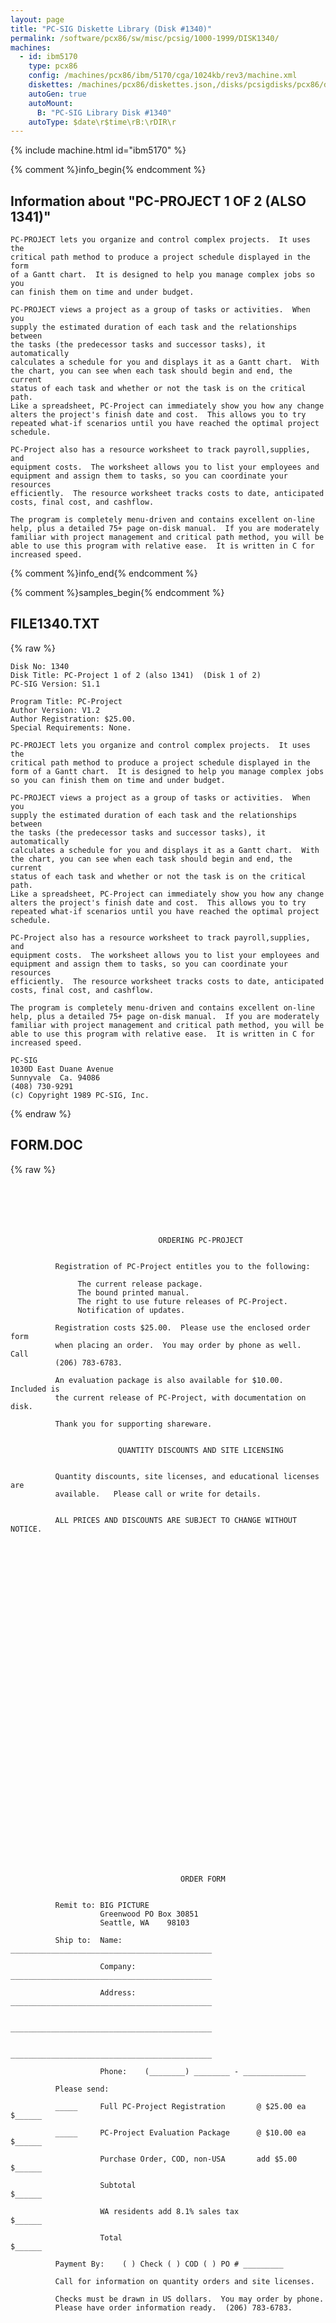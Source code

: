 ```yaml
---
layout: page
title: "PC-SIG Diskette Library (Disk #1340)"
permalink: /software/pcx86/sw/misc/pcsig/1000-1999/DISK1340/
machines:
  - id: ibm5170
    type: pcx86
    config: /machines/pcx86/ibm/5170/cga/1024kb/rev3/machine.xml
    diskettes: /machines/pcx86/diskettes.json,/disks/pcsigdisks/pcx86/diskettes.json
    autoGen: true
    autoMount:
      B: "PC-SIG Library Disk #1340"
    autoType: $date\r$time\rB:\rDIR\r
---
```


{% include machine.html id="ibm5170" %}

{% comment %}info_begin{% endcomment %}

## Information about "PC-PROJECT 1 OF 2 (ALSO 1341)"

    PC-PROJECT lets you organize and control complex projects.  It uses the
    critical path method to produce a project schedule displayed in the form
    of a Gantt chart.  It is designed to help you manage complex jobs so you
    can finish them on time and under budget.
    
    PC-PROJECT views a project as a group of tasks or activities.  When you
    supply the estimated duration of each task and the relationships between
    the tasks (the predecessor tasks and successor tasks), it automatically
    calculates a schedule for you and displays it as a Gantt chart.  With
    the chart, you can see when each task should begin and end, the current
    status of each task and whether or not the task is on the critical path.
    Like a spreadsheet, PC-Project can immediately show you how any change
    alters the project's finish date and cost.  This allows you to try
    repeated what-if scenarios until you have reached the optimal project
    schedule.
    
    PC-Project also has a resource worksheet to track payroll,supplies, and
    equipment costs.  The worksheet allows you to list your employees and
    equipment and assign them to tasks, so you can coordinate your resources
    efficiently.  The resource worksheet tracks costs to date, anticipated
    costs, final cost, and cashflow.
    
    The program is completely menu-driven and contains excellent on-line
    help, plus a detailed 75+ page on-disk manual.  If you are moderately
    familiar with project management and critical path method, you will be
    able to use this program with relative ease.  It is written in C for
    increased speed.
{% comment %}info_end{% endcomment %}

{% comment %}samples_begin{% endcomment %}

## FILE1340.TXT

{% raw %}
```
Disk No: 1340                                                           
Disk Title: PC-Project 1 of 2 (also 1341)  (Disk 1 of 2)                
PC-SIG Version: S1.1                                                    
                                                                        
Program Title: PC-Project                                               
Author Version: V1.2                                                    
Author Registration: $25.00.                                            
Special Requirements: None.                                             
                                                                        
PC-PROJECT lets you organize and control complex projects.  It uses the 
critical path method to produce a project schedule displayed in the     
form of a Gantt chart.  It is designed to help you manage complex jobs  
so you can finish them on time and under budget.                        
                                                                        
PC-PROJECT views a project as a group of tasks or activities.  When you 
supply the estimated duration of each task and the relationships between
the tasks (the predecessor tasks and successor tasks), it automatically 
calculates a schedule for you and displays it as a Gantt chart.  With   
the chart, you can see when each task should begin and end, the current 
status of each task and whether or not the task is on the critical path.
Like a spreadsheet, PC-Project can immediately show you how any change  
alters the project's finish date and cost.  This allows you to try      
repeated what-if scenarios until you have reached the optimal project   
schedule.                                                               
                                                                        
PC-Project also has a resource worksheet to track payroll,supplies, and 
equipment costs.  The worksheet allows you to list your employees and   
equipment and assign them to tasks, so you can coordinate your resources
efficiently.  The resource worksheet tracks costs to date, anticipated  
costs, final cost, and cashflow.                                        
                                                                        
The program is completely menu-driven and contains excellent on-line    
help, plus a detailed 75+ page on-disk manual.  If you are moderately   
familiar with project management and critical path method, you will be  
able to use this program with relative ease.  It is written in C for    
increased speed.                                                        
                                                                        
PC-SIG                                                                  
1030D East Duane Avenue                                                 
Sunnyvale  Ca. 94086                                                    
(408) 730-9291                                                          
(c) Copyright 1989 PC-SIG, Inc.                                         
```
{% endraw %}

## FORM.DOC

{% raw %}
```






                                 ORDERING PC-PROJECT
          
          
          Registration of PC-Project entitles you to the following:
          
               The current release package.
               The bound printed manual.
               The right to use future releases of PC-Project.
               Notification of updates.
               
          Registration costs $25.00.  Please use the enclosed order form
          when placing an order.  You may order by phone as well.  Call
          (206) 783-6783.  
          
          An evaluation package is also available for $10.00.  Included is
          the current release of PC-Project, with documentation on disk.
          
          Thank you for supporting shareware.
                                           
                                           
                        QUANTITY DISCOUNTS AND SITE LICENSING
          
          
          Quantity discounts, site licenses, and educational licenses are
          available.   Please call or write for details.
          
          
          ALL PRICES AND DISCOUNTS ARE SUBJECT TO CHANGE WITHOUT NOTICE. 
          
                                                                           




































                                      ORDER FORM
          
          
          Remit to: BIG PICTURE
                    Greenwood PO Box 30851
                    Seattle, WA    98103
          
          Ship to:  Name:     _____________________________________________
                    
                    Company:  _____________________________________________
          
                    Address:  _____________________________________________
          
                              _____________________________________________
          
                              _____________________________________________
          
                    Phone:    (________) ________ - ______________
          
          Please send:
          
          _____     Full PC-Project Registration       @ $25.00 ea $______
          
          _____     PC-Project Evaluation Package      @ $10.00 ea $______
          
                    Purchase Order, COD, non-USA       add $5.00   $______
          
                    Subtotal                                       $______
          
                    WA residents add 8.1% sales tax                $______
          
                    Total                                          $______
          
          Payment By:    ( ) Check ( ) COD ( ) PO # _________
          
          Call for information on quantity orders and site licenses.
          
          Checks must be drawn in US dollars.  You may order by phone.
          Please have order information ready.  (206) 783-6783.



























                                           
          
          
          
          
          
          
          
          
          
          
          
          
                              FOLD AND STAPLE FOR MAILER
          -------------------------------------------------------
          
                                                                      PLACE
                                                                      STAMP
                                                                       HERE
                                                                           
                                                                           
                                                                           
                                                                           
                                                                           
                                                                           
                                                                           
                                             PC-PROJECT
                                             BIG PICTURE
                                             GREENWOOD PO BOX 30851
                                             SEATTLE, WA      98103
          
          
          
          
          
          
          
          -------------------------------------------------------






















```
{% endraw %}

## README.DOC

{% raw %}
```
PC-PROJECT 1.2  Released 8/1/90
(C) Copyright 1986, 1988, 1990 James Howey All rights reserved

THE PC-PROJECT RELEASE PACKAGE

PC-Project comes on two disks.  The system disk contains the files necessary to 
run PC-Project.  The documentation disk contains a complete manual for      
PC-Project.  The files on each of the disks should be as follows:

     THE SYSTEM DISK

       README   DOC          This file.
       PCPROJ   EXE          PC-Project main program.
       INSTALL  BAT          Batch procedure to install PC-Project.
       PCPROJ   HLP          Text of the PC-Project help screens.
       YESNO    EXE          A program used only during installation.
       SAMPLE                A sample project.
       MONO     DEF          Defaults for monochrome systems.
       BW       DEF          Defaults for black/white, COMPAQ systems.
       COLOR    DEF          Defaults for CGA, EGA, VGA.
       PCPROJ   DEF          Copy one of above three here before starting.
       FORM     DOC          Order form.

    THE DOCUMENTATION DISK

       README   DOC          This file again.
       FORM     DOC          Order form again.
       PCPROJ   DOC          The manual.

A description of the use of each of these files is found in the last appendix 
of the manual.  If you are missing any of these you do not have a valid 
PC-Project release package.  If you are unsure of your copy of PC-Project, you 
can order an evaluation package from BIG PICTURE.  It costs $10.00 and can be 
purchased by writing to PC-Project; BIG PICTURE; Greenwood P.O. Box 30851; 
Seattle, WA 98103.  Use the order form on this disk.  


INSTALLING PC-PROJECT

To install PC-Project on a hard disk, put the system disk in drive A and type:

        a:          (return)
        install c   (return) 

to create \pcp directory on your C disk and transfer software.  (Other drive 
letters will work as well.)  

To install PC-Project on a floppy disk type:

        a:          (return)
        install b   (return)

to create a floppy work disk with essential PC-Project files.  You will be 
required to insert a newly formatted disk in the B drive, so have one ready 
before starting.


RUNNING PC-PROJECT

After PC-Project is installed, it may be invoked on a floppy disk system by 
putting the work disk in drive A and typing the following:

        a:              (return)
        pcproj          (return)

On a hard disk system, type the following:

        c:              (return)
        cd \pcp         (return)
        pcproj          (return)

On a monochrome system, PC-Project can be run from the system disk without 
going through the installation process.  Put the system disk in drive A and 
type: 

        a:              (return)
        pcproj          (return)

It is recommended that you go ahead and use the installation process however.  
This is because you will require a backup disk in any event and this will serve 
quite well as a backup.  In addition, this being shareware, you are encouraged 
to share exact copies of the release package.  If you should modify information 
on the system disk, then you would be unable to pass the software on.  


ORDER INFORMATION

To print order information, put either disk in A and type:

        copy a:form.doc prn     (return)

Substitute any other device or filename for prn to change destination of form.


DOCUMENTATION

To print the manual, put the documentation disk in A, line the print head up on 
the very first line of the page, and type:

        copy a:pcproj.doc prn   (return)

This is going to take a large pile of continuous forms (about 90 pages). 


IF YOU RECEIVED PC-PROJECT IN AN ARCHIVED FORM

If you received PC-Project in an archived form, and have a hard disk, you can 
create the proper release package by the following procedure: 

Format two floppy disks, each with no operating system.  Label the first: 

        PC-Project 1.1 (C) 1986, 1988 James Howey All rights reserved
        SYSTEM DISK

Label the second:

        PC-Project 1.1 (C) 1986, 1988 James Howey All rights reserved
        DOCUMENTATION DISK

Create a temporary directory to hold PC-Project files:

        C:\>md temp             (return) 
        C:\>cd \temp            (return)

Now, use your archive program to extract all PC-Project files into the new 
temporary directory.  

Put the DOCUMENTATION DISK in drive A, and type: 

        C:\TEMP>copy *.doc a:   (return)
        
The documentation disk is done and should be set aside.  Put the SYSTEM DISK in 
drive A and type the following: 

        C:\TEMP>del pcproj.doc  (return)
        C:\TEMP>copy *.* a:     (return)

The system disk is done.  Set it aside and clean up your disk as follows:

        C:\TEMP>del *.*         (return)
        C:\TEMP>cd \            (return)
        C:\>rd \temp            (return)

You should be all set.

If you received PC-Project in an archived form and you have a two floppy 
system, format two disks without the operating system, label them as above, and 
extract the proper files to each of them as shown in the lists at the top of 
this file.  

You now have an official two disk release package to share with your friends 
and co-workers.  Install the software as instructed above.  


Thank you for supporting shareware, and good luck with PC-Project.


UPDATES since 1.11

Added fixed costs to each task, allowing for materials, contracted 
amounts, etc.

Added two new cash flow reports.

Modified printer driver to eliminate initial form feed, allow for 
variable top and bottom margins, and perform better on an HP Laser 
Jet. 






```
{% endraw %}

{% comment %}samples_end{% endcomment %}

### Directory of PC-SIG Library Disk #1340

     Volume in drive A has no label
     Directory of A:\

    PCPROJ   EXE    123168   7-09-90   1:51p
    INSTALL  BAT      4052   4-07-88  12:32p
    README   DOC      5786   7-26-90   5:18p
    PCPROJ   HLP     36000   7-09-90   2:18p
    YESNO    EXE      7580   9-25-87   9:53a
    SAMPLE            2511   7-26-90   5:27p
    MONO     DEF       173   9-25-87   1:36p
    BW       DEF       173   9-25-87   1:37p
    COLOR    DEF       173   8-31-88  11:11a
    PCPROJ   DEF       173   9-25-87   1:36p
    FORM     DOC      4546   7-26-90   3:19p
    FILE1340 TXT      3109   8-30-90   2:19p
    GO       BAT        38  10-19-87   3:56p
    GO       BAK       925   1-01-80   6:59a
    GO       TXT       960   1-01-80   7:00a
           15 file(s)     189367 bytes
                          123904 bytes free
